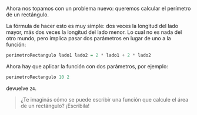 Ahora nos topamos con un problema nuevo: queremos calcular el perímetro de un rectángulo.

La fórmula de hacer esto es muy simple: dos veces la longitud del lado mayor, más dos veces la longitud del lado menor. Lo cual no es nada del otro mundo, pero implica pasar dos parámetros en lugar de uno a la función:

```haskell
perimetroRectangulo lado1 lado2 = 2 * lado1 + 2 * lado2
```

Ahora hay que aplicar la función con dos parámetros, por ejemplo:

```haskell
perimetroRectangulo 10 2
```

devuelve `24`.

> ¿Te imaginás cómo se puede escribir una función que calcule el área de un rectángulo? ¡Escribila!





